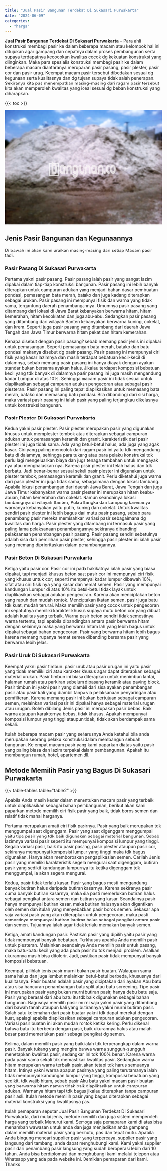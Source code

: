 ```yaml
---
title: "Jual Pasir Bangunan Terdekat Di Sukasari Purwakarta"
date: "2024-06-09"
categories: 
  - "harga"
---
```


**Jual Pasir Bangunan Terdekat Di Sukasari Purwakarta** – Para ahli konstruksi membagi pasir ke dalam beberapa macam atau kelompok hal ini ditujukan agar gampang dan cepatnya dalam proses pembangunan serta supaya terdapatnya kecocokan kwalitas cocok dg kekuatan konstruksi yang diinginkan. Maka para spesialis konstruksi membagi pasir ke dalam beberapa macam diantaranya merupakan pasir pasang, pasir plester, pasir cor dan pasir urug. Keempat macam pasir tersebut dibedakan sesuai dg kegunaan serta kualitasnya dan dg tujuan supaya tidak salah penerapan. Sekiranya kita pas menempatkan masing-masing dari ragam pasir tersebut kita akan memperoleh kwalitas yang ideal sesuai dg beban konstruksi yang diharapkan.

{{< toc >}}

![Jual Pasir Bangunan Terdekat Di Sukasari Purwakarta](/images/jual-pasir-bangunan-13.png)

## Jenis Pasir Bangunan dan Kegunaannya

Di bawah ini akan kami uraikan masing-masing dari setiap Macam pasir tadi.

### Pasir Pasang Di Sukasari Purwakarta

Pertama yakni pasir pasang. Pasir pasang ialah pasir yang sangat lazim dipakai dalam tiap-tiap konstruksi bangunan. Pasir pasang ini lebih banyak diterapkan untuk campuran adukan yang menjadi bahan dasar pembuatan pondasi, pemasangan bata merah, batako dan juga kadang diterapkan sebagai urukan. Pasir pasang ini mempunyai fisik dan warna yang tidak sama, tergantung daerah penambangannya. Umumnya pasir pasang yang ditambang dari lokasi di Jawa Barat kebanyakan berwarna hitam, hitam kemerahan, hitam kecoklatan dan juga abu-abu. Sedangkan pasir pasang yang ditambang dari wilayah Banten kebanyakan berwarna kuning, cokelat, dan krem. Seperti juga pasir pasang yang ditambang dari daerah Jawa Tengah dan Jawa Timur berwarna hitam pekat dan hitam kemerahan.

Kenapa disebut dengan pasir pasang? sebab memang pasir jenis ini dipakai untuk pemasangan. Seperti pemasangan bata merah, batako dan batu pondasi makanya disebut dg pasir pasang. Pasir pasang ini mempunyai ciri fisik yang kasar lazimnya dan masih terdapat bebatuan kecil-kecil di dalamnya, sebab memang pasir pasang ini hanya diayak dengan ayakan standar bukan bersama ayakan halus. Jikalau terdapat komposisi bebatuan kecil yang tdk banyak di dalamnya pasir pasang ini juga masih mengandung kadar Lumpur di atas 10%. Sehingga macam pasir ini tidak sesuai untuk diaplikasikan sebagai campuran adukan pengecoran atau sebagai pasir plesteran. Pasir pasang ini paling tepat diaplikasikan untuk memasang bata merah, batako dan memasang batu pondasi. Bila dibandingi dari sisi harga, maka variasi pasir pasang ini ialah pasir yang paling terjangkau dikelasnya untuk konstruksi bangunan.

### Pasir Plester Di Sukasari Purwakarta

Kedua yakni pasir plester. Pasir plester merupakan pasir yang digunakan khusus untuk memplester tembok atau diterapkan sebagai campuran adukan untuk pemasangan keramik dan granit. karakteristik dari pasir plester ini juga tidak sama. Ada yang betul-betul halus, ada juga yang agak kasar. Ciri yang paling mencolok dari ragam pasir ini yaitu tdk mengandung batu di dalamnya, sehingga para tukang atau para pelaku konstruksi tdk perlu lagi mengeluarkan biaya dan juga tenaga tambahan untuk mengayak nya atau menghaluskan nya. Karena pasir plester ini telah halus dan tdk berbatu. Jadi benar-benar sesuai sekali pasir plester ini digunakan untuk plester tembok, pemasangan keramik dan granit. Perlu diketahui juga warna dari pasir plester ini juga tidak sama, sebagaimana dengan lokasi tambang. Apabila lokasi penambangan dari daerah Jawa Barat, Jawa Tengah dan juga Jawa Timur kebanyakan warna pasir plester ini merupakan hitam keabu-abuan, hitam kemerahan dan cokelat. Namun seandainya lokasi tambangnya di wilayah Banten, Pulau Bangka dan Lampung karenanya warnanya kebanyakan yaitu putih, kuning dan cokelat. Untuk kwalitas sendiri pasir plester ini lebih bagus dari mutu pasir pasang, sebab para penambang pasir mereka memisahkan variasi pasir sebagaimana dg kwalitas dan harga. Pasir plester yang ditambang ini termasuk pasir yang paling lama pelaksanaan penambangannya sekiranya dibandingi pelaksanaan penambangan pasir pasang. Pasir pasang sendiri sebetulnya adalah sisa dari pemilihan pasir plester, sehingga pasir plester ini ialah pasir yang memang diprioritaskan dalam penambangannya.

### Pasir Beton Di Sukasari Purwakarta

Ketiga yaitu pasir cor. Pasir cor ini pada hakikatnya ialah pasir yang biasa dipakai, tapi menjadi khusus beton saat pasir cor ini mempunyai ciri fisik yang khusus untuk cor; seperti mempunyai kadar lumpur dibawah 10%, sifat atau ciri fisik nya yang kasar dan hemat semen. Pasir yang mempunyai kandungan Lumpur di atas 10% itu betul-betul tidak layak untuk diaplikasikan sebagai adukan pengecoran. Karena akan menciptakan beton yang rapuh dan mudah rontok. Menciptakan ikatan semen, pasir juga batu tdk kuat, mudah terurai. Maka memilih pasir yang cocok untuk pengecoran ini sepatutnya memiliki karakter khusus supaya mutu beton cor yang dibuat adalah kualitas yang terbaik. Warna pasir beton sendiri tidak semestinya warna tertentu, tapi apabila dibandingkan antara pasir berwarna hitam dengan selainnya maka yang berwarna hitam lah yang lebih bagus untuk dipakai sebagai bahan pengecoran. Pasir yang berwarna hitam lebih bagus karena memang rupanya hemat semen dibanding bersama pasir yang berwarna lebih jelas.

### Pasir Uruk Di Sukasari Purwakarta

Keempat yakni pasir timbun. pasir uruk atau pasir urugan ini yaitu pasir yang tidak memiliki ciri atau karakter khusus agar dapat diterapkan sebagai material urukan. Pasir timbun ini biasa diterapkan untuk menimbun lantai, halaman rumah atau parkiran sebelum dipasang keramik atau paving block. Pasir timbun ini yakni pasir yang diambil dari sisa ayakan penambangan pasir atau pasir kali yang diambil tanpa via pelaksanaan penyaringan atau pemfilteran. Karena memang pasir ini bukan bertujuan sebagai campuran semen, melainkan variasi pasir ini dipakai hanya sebagai material urugan atau urugan. Boleh dibilang Jenis pasir ini merupakan pasir bebas. Baik warna ataupun karakternya bebas, tidak khusus. Apakah mempunyai komposisi lumpur yang tinggi ataupun tidak, tidak akan berdampak sama sekali.

Itulah beberapa macam pasir yang seharusnya Anda ketahui bila anda merupakan seorang pelaku konstruksi dalam membangun sebuah bangunan. Ke empat macam pasir yang kami paparkan diatas yaitu pasir yang paling biasa dan lazim terpakai dalam pembangunan. Apakah itu membangun rumah, hotel, apartemen dll.

## Metode Memilih Pasir yang Bagus Di Sukasari Purwakarta

{{< table-tables table="table2" >}}

Apabila Anda masih keder dalam menentukan macam pasir yang terbaik untuk diaplikasikan sebagai bahan pembangunan, berikut akan kami paparkan metode memilih ciri fisik pasir yang baik, tidak boros semen dan relatif tidak mahal harganya.

Pertama merupakan amati ciri fisik pasirnya. Pasir yang baik merupakan tdk menggumpal saat digenggam. Pasir yang saat digenggam menggumpal yaitu tipe pasir yang tdk baik digunakan sebagai material bangunan. Sebab lazimnya variasi pasir seperti itu mempunyai komposisi lumpur yang tinggi. Segala variasi pasir, baik itu pasir pasang, pasir plester ataupun pasir cor, sekiranya mempunyai komposisi lumpur yang tinggi maka tdk bagus digunakan. Hanya akan memboroskan pengaplikasian semen. Carilah Jenis pasir yang memiliki karakteristik segera mengurai saat digenggam, butiran pasir yang sedikit kandungan lumpurnya itu ketika digenggam tdk menggumpal, ia akan segera mengurai.

Kedua, pasir tidak terlalu kasar. Pasir yang bagus mesti mengandung banyak butiran halus daripada butiran kasarnya. Karena sekiranya pasir cuma banyak butiran kasarnya, maka dia pasti memerlukan butiran halus sebagai pengikat antara semen dan butiran yang kasar. Seandainya pasir hanya mempunyai butiran kasar, maka butiran halusnya akan digantikan oleh semen dan itulah yang menyebabkan pasir boros semen. Sekasar apa saja variasi pasir yang akan diterapkan untuk pengecoran, maka pasti semestinya mempunyai butiran-butiran halus sebagai pengikat antara pasir dan semen. Tujuannya ialah agar tidak terlalu memakan banyak semen.

Ketiga, amati kandungan pasir. Pastikan pasir yang dipilih yaitu pasir yang tidak mempunyai banyak bebatuan. Terkhusus apabila Anda memilih pasir untuk plesteran. Melainkan seandainya Anda memilih pasir untuk pasang, maka batu-batu kecil yang ada pada pasir itu tdk menjadi problem. Asalkan ukurannya masih bisa ditolerir. Jadi, pastikan pasir tidak mempunyai banyak komposisi bebatuan.

Keempat, pilihlah jenis pasir murni bukan pasir buatan. Walaupun sama-sama halus dan juga lembut melainkan betul-betul berbeda, khususnya dari kualitasnya. Pasir buatan adalah pasir yang diciptakan dari ayakan Abu batu atau sisa hancuran penambangan batu split atau batu screening. Tipe pasir ini merupakan pasir yang bukan murni butiran pasir, hanya debu batu saja. Pasir yang berasal dari abu batu itu tdk baik digunakan sebagai bahan bangunan. Bagusnya memilih pasir murni saja yakni pasir yang ditambang dari bawah tanah ataupun kali yang butirannya yakni murni butiran pasir. Salah satu kelemahan dari pasir buatan yakni tdk dapat merekat dengan kuat, apalagi apabila diaplikasikan sebagai campuran adukan pengecoran. Variasi pasir buatan ini akan mudah rontok ketika kering. Perlu dikenal bahwa batu itu berbeda dengan pasir, baik ukurannya halus atau malah besar pasti memerlukan pasir sebagai pengikat dg semen.

Kelima, dalam memilih pasir yang baik ialah tdk terperangkap dalam warna pasir. Banyak tukang yang mengira bahwa warna sungguh-sungguh menetapkan kwalitas pasir, sedangkan ini tdk 100% benar. Karena warna pada pasir sama sekali tdk memastikan kwalitas pasir. Sedangkan warna hitam merupakan warna terbaik pasir, akan tetapi tdk harus semuanya hitam. Intinya yakni warna apapun pasirnya yang paling terutamanya ialah tidak mempunyai kandungan lumpur yang tinggi, komposisi bebatuan yang sedikit. tdk wajib hitam, sebab pasir Abu batu yakni macam pasir buatan yang berwarna hitam namun tidak baik diaplikasikan untuk campuran adukan. Warnanya hitam tapi tdk bagus jikalau diterapkan tanpa campuran pasir asli. Itulah metode memilih pasir yang bagus diterapkan sebagai material konstruksi yang kwalitasnya pas.

Itulah pemaparan seputar Jual Pasir Bangunan Terdekat Di Sukasari Purwakarta, dari mulai jenis, metode memilih dan juga sistem memperoleh harga yang terbaik Menurut kami. Semoga saja pemaparan kami di atas bisa menambah wawasan untuk anda dan juga menjadikan anda gampang dalam memilih material pasir yang bermutu, pas dan tepat mutu. Apabila Anda bingung mencari supplier pasir yang terpercaya, supplier pasir yang langsung dari tambang, anda dapat menghubungi kami. Kami yakni supplier pasir dari penambang pasir langsung yang sudah beroperasi lebih dari 10 tahun. Anda bisa berdiplomasi dan menghubungi kami melalui telepon atau Whatsapp yang ada pada website ini. Demikian pemaparan dari kami. Thanks
